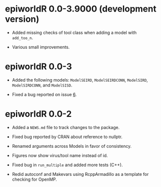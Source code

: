 # epiworldR 0.0-3.9000 (development version)

* Added missing checks of tool class when adding a model with `add_too_n`.

* Various small improvements.


# epiworldR 0.0-3

* Added the following models: `ModelSEIRD`, `ModelSEIRDCONN`, `ModelSIRD`, `ModelSIRDCONN`, and `ModelSISD`.

* Fixed a bug reported on issue [6](https://github.com/UofUEpiBio/epiworldR/issues/6).


# epiworldR 0.0-2

* Added a `NEWS.md` file to track changes to the package.

* Fixed bug reported by CRAN about reference to nullptr.

* Renamed arguments across Models in favor of consistency.

* Figures now show virus/tool name instead of id.

* Fixed bug in `run_multiple` and added more tests (C++).

* Redid autoconf and Makevars using RcppArmadillo as a template for checking for OpenMP.
